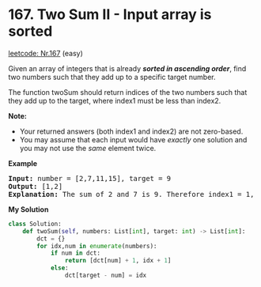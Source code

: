 # 167. Two Sum II - Input array is sorted
[leetcode: Nr.167](https://leetcode.com/problems/two-sum-ii-input-array-is-sorted/description/) (easy)

Given an array of integers that is already ***sorted in ascending order***, find two numbers such that they add up to a specific target number.

The function twoSum should return indices of the two numbers such that they add up to the target, where index1 must be less than index2.

**Note:**
* Your returned answers (both index1 and index2) are not zero-based.
* You may assume that each input would have *exactly* one solution and you may not use the *same* element twice.

**Example**
<pre>
<b>Input:</b> number = [2,7,11,15], target = 9
<b>Output:</b> [1,2]
<b>Explanation:</b> The sum of 2 and 7 is 9. Therefore index1 = 1, index2 = 2.
</pre>

**My Solution**
~~~python
class Solution:
    def twoSum(self, numbers: List[int], target: int) -> List[int]:
        dct = {}
        for idx,num in enumerate(numbers):
            if num in dct:
                return [dct[num] + 1, idx + 1]
            else:
                dct[target - num] = idx
~~~

